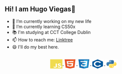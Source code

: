 ## Hi! I am Hugo Viegas👋

- 🔭 I’m currently working on my new life
- 🌱 I’m currently learning CS50x
- 📚 I'm studying at CCT College Dublin
- 📫 How to reach me: <a href="https://linktr.ee/hviegas">Linktree<a/>
- 😄 I'll do my best here.


            
<div align="center">
  
  <a href="https://github.com/hugoviegas">

<div style="display: inline_block"><br>
  <img align="center" alt="Hugo-Js" height="30" width="40" src="https://raw.githubusercontent.com/devicons/devicon/master/icons/javascript/javascript-plain.svg">
  <img align="center" alt="Hugo-HTML" height="30" width="40" src="https://raw.githubusercontent.com/devicons/devicon/master/icons/html5/html5-original.svg">
  <img align="center" alt="Hugo-CSS" height="30" width="40" src="https://raw.githubusercontent.com/devicons/devicon/master/icons/css3/css3-original.svg">
  <img align="center" alt="Hugo-C" height="30" width="40" src="https://raw.githubusercontent.com/devicons/devicon/master/icons/c/c-plain.svg">
  <img align="center" alt="Hugo-Python" height="30" width="40" src="https://raw.githubusercontent.com/devicons/devicon/master/icons/python/python-original.svg">

</div>

